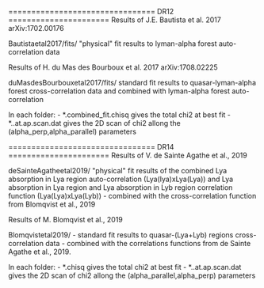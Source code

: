 ================================ DR12 ======================
Results of J.E. Bautista et al. 2017
arXiv:1702.00176

Bautistaetal2017/fits/
    "physical" fit results to lyman-alpha forest auto-correlation data

Results of H. du Mas des Bourboux et al. 2017
arXiv:1708.02225

duMasdesBourbouxetal2017/fits/
    standard fit results to quasar-lyman-alpha forest cross-correlation
    data and combined with lyman-alpha forest auto-correlation

In each folder:
    - *.combined_fit.chisq gives the total chi2 at best fit
    - *..at.ap.scan.dat gives the 2D scan of chi2 allong the
      (alpha_perp,alpha_parallel) parameters



================================ DR14 ======================
Results of V. de Sainte Agathe et al., 2019

deSainteAgatheetal2019/
        "physical" fit results of the combined Lya absorption in Lya region auto-correlation (Lya(lya)xLya(Lya)) and  Lya absorption in Lya region and Lya absorption in Lyb region correlation function (Lya(Lya)xLya(Lyb))
    - combined with the cross-correlation function from Blomqvist et al., 2019


Results of M. Blomqvist et al., 2019

Blomqvistetal2019/
    - standard fit results to quasar-(Lya+Lyb) regions cross-correlation
    data
    - combined with the correlations functions from de Sainte Agathe et al., 2019.

In each folder:
    - *.chisq gives the total chi2 at best fit
    - *..at.ap.scan.dat gives the 2D scan of chi2 allong the
      (alpha_parallel,alpha_perp) parameters


